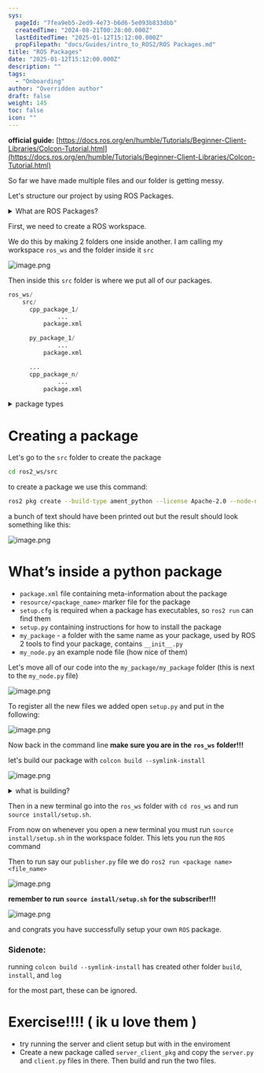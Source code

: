```yaml
---
sys:
  pageId: "7fea9eb5-2ed9-4e73-b6d6-5e093b833dbb"
  createdTime: "2024-08-21T00:28:00.000Z"
  lastEditedTime: "2025-01-12T15:12:00.000Z"
  propFilepath: "docs/Guides/intro_to_ROS2/ROS Packages.md"
title: "ROS Packages"
date: "2025-01-12T15:12:00.000Z"
description: ""
tags:
  - "Onboarding"
author: "Overridden author"
draft: false
weight: 145
toc: false
icon: ""
---
```


**official guide:** [https://docs.ros.org/en/humble/Tutorials/Beginner-Client-Libraries/Colcon-Tutorial.html](https://docs.ros.org/en/humble/Tutorials/Beginner-Client-Libraries/Colcon-Tutorial.html)

So far we have made multiple files and our folder is getting messy.

Let's structure our project by using ROS Packages.

<details>

<summary>What are ROS Packages?</summary>

ROS Packages are, as the name implies, packages of code that are highly sharable between ROS developers.

They consist of a folder, `package.xml` file, and source code

```python
      cpp_package_1/
		      ... imagine much code files here ..
          package.xml
```

</details>

First, we need to create a ROS workspace.

We do this by making 2 folders one inside another. I am calling my workspace `ros_ws` and the folder inside it `src`

![image.png](https://prod-files-secure.s3.us-west-2.amazonaws.com/d518164a-d88e-44d1-a4ee-3adb3bd8bce0/70706947-fd18-4537-a67b-e12946812d31/image.png?X-Amz-Algorithm=AWS4-HMAC-SHA256&X-Amz-Content-Sha256=UNSIGNED-PAYLOAD&X-Amz-Credential=ASIAZI2LB4662SWEYVRN%2F20250206%2Fus-west-2%2Fs3%2Faws4_request&X-Amz-Date=20250206T020836Z&X-Amz-Expires=3600&X-Amz-Security-Token=IQoJb3JpZ2luX2VjEDgaCXVzLXdlc3QtMiJGMEQCIGX6wm%2FQchH3HxURtr5NYbMRJRAjhJx7g4xb%2FvRGCD1tAiBoIyKjrcgS4q7bq66O50%2FGEoot5bDk4wr2LvlDObu4ACr%2FAwhREAAaDDYzNzQyMzE4MzgwNSIMqo%2BR%2FH2fIWIKcCnEKtwD20kvAUxmeEKloZnOuhz0svixdzGyUsHc6VVfToX1XLg0zxcFHWnW5odIYskn7AUOc1ZzVcPfgPahq%2F1IC8Ikb%2FKPMoYa3WbHuSlRjrmrBTyAju8gHWtZAt50mrgX19%2Fa%2FYjWnHpzAiL4GwORxibrLeEEdo4WjIX4eQhhTu%2FFEogHzoQyHuC92viQATnIgqvWB9ubO%2F%2FQwU6cfEqRtbqhhexc7JgG9USmDI6OT6GRSVntcDnANnGtWMTVk2TNKhBTq2dZQgh7OUY9f3W2T%2FUAnTgBYn5fL%2FIT6htKly%2Bum1uR00dh%2Bzpm%2F7IZPoKKET3aHdsU6ak4jWtiHYmwHuFHnIs1%2BG7Q1FkcaZaLmXOTJBcF17OCUQzaL5nGknAacriODpDDOt%2F1mT%2BDV6uQ6zxf%2Fi9Gi615W80HXEkuYFuwQFTlD%2FvNOD%2BbDhge5GO2l%2BoCX0uvWrwttL4J1zI5TSIYzUNMYUDf18hiH5Y9BbuH09cz3nc2%2FStnvhE%2B%2Fu6CamgThU%2FnKMlJxACo%2FA0cY7qGRvPrX8FrAGHJdK%2FrbFliFXP3AW4zsGie%2Btmo8Agv8P0Fl3WUqWgOkcvv17pSeI3tk6g%2B3cM0KnL86TBW%2FbQ1ybmkpEc78G2850IFXXww8OyPvQY6pgH36gTOYD5vLur9P%2BUvUapgv3e7Jhh4npAyjt%2FneiT0re08v3%2BwBY1NRnbT8cXh0MO5IRa2ETvkFAbgqkW7L%2B3zDjd4Yys2VFWwAHXJ%2F47OUajYEWHfnq5XRp7kgt62MY%2BW%2F7ZzNWsvo2VGg0Ba%2FVaTCLvPTuvqHq929n12KybjBL5iw71Hvp33I6VEttodVl2mw5ZvzgmW2Z6%2BXnRbT%2B5c5CE%2BhZWt&X-Amz-Signature=5295441977a5802bf9d6bff969336fae455045e458b77828aaa233cedf1aa488&X-Amz-SignedHeaders=host&x-id=GetObject)

Then inside this `src` folder is where we put all of our packages.

```python
ros_ws/
    src/
      cpp_package_1/
		      ...
          package.xml

      py_package_1/
		      ...
          package.xml

      ...
      cpp_package_n/
		      ...
          package.xml

```

<details>

<summary>package types</summary>

packages can be either `C++` or python.

the intern file structure is different for each but for this guide we will stick to creating python packages

</details>

# Creating a package

Let's go to the `src` folder to create the package

```bash
cd ros2_ws/src
```

to create a package we use this command:

```bash
ros2 pkg create --build-type ament_python --license Apache-2.0 --node-name my_node my_package
```

a bunch of text should have been printed out but the result should look something like this:

![image.png](https://prod-files-secure.s3.us-west-2.amazonaws.com/d518164a-d88e-44d1-a4ee-3adb3bd8bce0/e6cf1e3f-8512-4a3e-b131-079f800bf3e8/image.png?X-Amz-Algorithm=AWS4-HMAC-SHA256&X-Amz-Content-Sha256=UNSIGNED-PAYLOAD&X-Amz-Credential=ASIAZI2LB4662SWEYVRN%2F20250206%2Fus-west-2%2Fs3%2Faws4_request&X-Amz-Date=20250206T020836Z&X-Amz-Expires=3600&X-Amz-Security-Token=IQoJb3JpZ2luX2VjEDgaCXVzLXdlc3QtMiJGMEQCIGX6wm%2FQchH3HxURtr5NYbMRJRAjhJx7g4xb%2FvRGCD1tAiBoIyKjrcgS4q7bq66O50%2FGEoot5bDk4wr2LvlDObu4ACr%2FAwhREAAaDDYzNzQyMzE4MzgwNSIMqo%2BR%2FH2fIWIKcCnEKtwD20kvAUxmeEKloZnOuhz0svixdzGyUsHc6VVfToX1XLg0zxcFHWnW5odIYskn7AUOc1ZzVcPfgPahq%2F1IC8Ikb%2FKPMoYa3WbHuSlRjrmrBTyAju8gHWtZAt50mrgX19%2Fa%2FYjWnHpzAiL4GwORxibrLeEEdo4WjIX4eQhhTu%2FFEogHzoQyHuC92viQATnIgqvWB9ubO%2F%2FQwU6cfEqRtbqhhexc7JgG9USmDI6OT6GRSVntcDnANnGtWMTVk2TNKhBTq2dZQgh7OUY9f3W2T%2FUAnTgBYn5fL%2FIT6htKly%2Bum1uR00dh%2Bzpm%2F7IZPoKKET3aHdsU6ak4jWtiHYmwHuFHnIs1%2BG7Q1FkcaZaLmXOTJBcF17OCUQzaL5nGknAacriODpDDOt%2F1mT%2BDV6uQ6zxf%2Fi9Gi615W80HXEkuYFuwQFTlD%2FvNOD%2BbDhge5GO2l%2BoCX0uvWrwttL4J1zI5TSIYzUNMYUDf18hiH5Y9BbuH09cz3nc2%2FStnvhE%2B%2Fu6CamgThU%2FnKMlJxACo%2FA0cY7qGRvPrX8FrAGHJdK%2FrbFliFXP3AW4zsGie%2Btmo8Agv8P0Fl3WUqWgOkcvv17pSeI3tk6g%2B3cM0KnL86TBW%2FbQ1ybmkpEc78G2850IFXXww8OyPvQY6pgH36gTOYD5vLur9P%2BUvUapgv3e7Jhh4npAyjt%2FneiT0re08v3%2BwBY1NRnbT8cXh0MO5IRa2ETvkFAbgqkW7L%2B3zDjd4Yys2VFWwAHXJ%2F47OUajYEWHfnq5XRp7kgt62MY%2BW%2F7ZzNWsvo2VGg0Ba%2FVaTCLvPTuvqHq929n12KybjBL5iw71Hvp33I6VEttodVl2mw5ZvzgmW2Z6%2BXnRbT%2B5c5CE%2BhZWt&X-Amz-Signature=e052d46ebfe10030df55ce221817de5616bf25f1eac736060af00575f3899fde&X-Amz-SignedHeaders=host&x-id=GetObject)

# What’s inside a python package

- `package.xml` file containing meta-information about the package
- `resource/<package_name>` marker file for the package
- `setup.cfg` is required when a package has executables, so `ros2 run` can find them
- `setup.py` containing instructions for how to install the package
- `my_package` - a folder with the same name as your package, used by ROS 2 tools to find your package, contains `__init__.py`
- `my_node.py` an example node file (how nice of them)

Let's move all of our code into the `my_package/my_package` folder (this is next to the `my_node.py` file)

![image.png](https://prod-files-secure.s3.us-west-2.amazonaws.com/d518164a-d88e-44d1-a4ee-3adb3bd8bce0/9ce58f11-0da9-4d3e-b86d-506a9685d378/image.png?X-Amz-Algorithm=AWS4-HMAC-SHA256&X-Amz-Content-Sha256=UNSIGNED-PAYLOAD&X-Amz-Credential=ASIAZI2LB4662SWEYVRN%2F20250206%2Fus-west-2%2Fs3%2Faws4_request&X-Amz-Date=20250206T020836Z&X-Amz-Expires=3600&X-Amz-Security-Token=IQoJb3JpZ2luX2VjEDgaCXVzLXdlc3QtMiJGMEQCIGX6wm%2FQchH3HxURtr5NYbMRJRAjhJx7g4xb%2FvRGCD1tAiBoIyKjrcgS4q7bq66O50%2FGEoot5bDk4wr2LvlDObu4ACr%2FAwhREAAaDDYzNzQyMzE4MzgwNSIMqo%2BR%2FH2fIWIKcCnEKtwD20kvAUxmeEKloZnOuhz0svixdzGyUsHc6VVfToX1XLg0zxcFHWnW5odIYskn7AUOc1ZzVcPfgPahq%2F1IC8Ikb%2FKPMoYa3WbHuSlRjrmrBTyAju8gHWtZAt50mrgX19%2Fa%2FYjWnHpzAiL4GwORxibrLeEEdo4WjIX4eQhhTu%2FFEogHzoQyHuC92viQATnIgqvWB9ubO%2F%2FQwU6cfEqRtbqhhexc7JgG9USmDI6OT6GRSVntcDnANnGtWMTVk2TNKhBTq2dZQgh7OUY9f3W2T%2FUAnTgBYn5fL%2FIT6htKly%2Bum1uR00dh%2Bzpm%2F7IZPoKKET3aHdsU6ak4jWtiHYmwHuFHnIs1%2BG7Q1FkcaZaLmXOTJBcF17OCUQzaL5nGknAacriODpDDOt%2F1mT%2BDV6uQ6zxf%2Fi9Gi615W80HXEkuYFuwQFTlD%2FvNOD%2BbDhge5GO2l%2BoCX0uvWrwttL4J1zI5TSIYzUNMYUDf18hiH5Y9BbuH09cz3nc2%2FStnvhE%2B%2Fu6CamgThU%2FnKMlJxACo%2FA0cY7qGRvPrX8FrAGHJdK%2FrbFliFXP3AW4zsGie%2Btmo8Agv8P0Fl3WUqWgOkcvv17pSeI3tk6g%2B3cM0KnL86TBW%2FbQ1ybmkpEc78G2850IFXXww8OyPvQY6pgH36gTOYD5vLur9P%2BUvUapgv3e7Jhh4npAyjt%2FneiT0re08v3%2BwBY1NRnbT8cXh0MO5IRa2ETvkFAbgqkW7L%2B3zDjd4Yys2VFWwAHXJ%2F47OUajYEWHfnq5XRp7kgt62MY%2BW%2F7ZzNWsvo2VGg0Ba%2FVaTCLvPTuvqHq929n12KybjBL5iw71Hvp33I6VEttodVl2mw5ZvzgmW2Z6%2BXnRbT%2B5c5CE%2BhZWt&X-Amz-Signature=1d2c6eec3f15d7750f9739be9866d70b62d8997671c3651aa92c2aea0b0c7eb1&X-Amz-SignedHeaders=host&x-id=GetObject)

To register all the new files we added open `setup.py` and put in the following:

![image.png](https://prod-files-secure.s3.us-west-2.amazonaws.com/d518164a-d88e-44d1-a4ee-3adb3bd8bce0/1cd7c262-4cae-4496-9d75-c178537d24a2/image.png?X-Amz-Algorithm=AWS4-HMAC-SHA256&X-Amz-Content-Sha256=UNSIGNED-PAYLOAD&X-Amz-Credential=ASIAZI2LB4662SWEYVRN%2F20250206%2Fus-west-2%2Fs3%2Faws4_request&X-Amz-Date=20250206T020836Z&X-Amz-Expires=3600&X-Amz-Security-Token=IQoJb3JpZ2luX2VjEDgaCXVzLXdlc3QtMiJGMEQCIGX6wm%2FQchH3HxURtr5NYbMRJRAjhJx7g4xb%2FvRGCD1tAiBoIyKjrcgS4q7bq66O50%2FGEoot5bDk4wr2LvlDObu4ACr%2FAwhREAAaDDYzNzQyMzE4MzgwNSIMqo%2BR%2FH2fIWIKcCnEKtwD20kvAUxmeEKloZnOuhz0svixdzGyUsHc6VVfToX1XLg0zxcFHWnW5odIYskn7AUOc1ZzVcPfgPahq%2F1IC8Ikb%2FKPMoYa3WbHuSlRjrmrBTyAju8gHWtZAt50mrgX19%2Fa%2FYjWnHpzAiL4GwORxibrLeEEdo4WjIX4eQhhTu%2FFEogHzoQyHuC92viQATnIgqvWB9ubO%2F%2FQwU6cfEqRtbqhhexc7JgG9USmDI6OT6GRSVntcDnANnGtWMTVk2TNKhBTq2dZQgh7OUY9f3W2T%2FUAnTgBYn5fL%2FIT6htKly%2Bum1uR00dh%2Bzpm%2F7IZPoKKET3aHdsU6ak4jWtiHYmwHuFHnIs1%2BG7Q1FkcaZaLmXOTJBcF17OCUQzaL5nGknAacriODpDDOt%2F1mT%2BDV6uQ6zxf%2Fi9Gi615W80HXEkuYFuwQFTlD%2FvNOD%2BbDhge5GO2l%2BoCX0uvWrwttL4J1zI5TSIYzUNMYUDf18hiH5Y9BbuH09cz3nc2%2FStnvhE%2B%2Fu6CamgThU%2FnKMlJxACo%2FA0cY7qGRvPrX8FrAGHJdK%2FrbFliFXP3AW4zsGie%2Btmo8Agv8P0Fl3WUqWgOkcvv17pSeI3tk6g%2B3cM0KnL86TBW%2FbQ1ybmkpEc78G2850IFXXww8OyPvQY6pgH36gTOYD5vLur9P%2BUvUapgv3e7Jhh4npAyjt%2FneiT0re08v3%2BwBY1NRnbT8cXh0MO5IRa2ETvkFAbgqkW7L%2B3zDjd4Yys2VFWwAHXJ%2F47OUajYEWHfnq5XRp7kgt62MY%2BW%2F7ZzNWsvo2VGg0Ba%2FVaTCLvPTuvqHq929n12KybjBL5iw71Hvp33I6VEttodVl2mw5ZvzgmW2Z6%2BXnRbT%2B5c5CE%2BhZWt&X-Amz-Signature=81f3cd0700cbf9c5be274f25a192bbd137d96592d548cba888cf41289487f945&X-Amz-SignedHeaders=host&x-id=GetObject)

Now back in the command line **make sure you are in the** **`ros_ws`** **folder!!!**

let's build our package with `colcon build --symlink-install`

![image.png](https://prod-files-secure.s3.us-west-2.amazonaws.com/d518164a-d88e-44d1-a4ee-3adb3bd8bce0/2f2a0d27-b173-48fd-b189-5f5c0ce65619/image.png?X-Amz-Algorithm=AWS4-HMAC-SHA256&X-Amz-Content-Sha256=UNSIGNED-PAYLOAD&X-Amz-Credential=ASIAZI2LB4662SWEYVRN%2F20250206%2Fus-west-2%2Fs3%2Faws4_request&X-Amz-Date=20250206T020836Z&X-Amz-Expires=3600&X-Amz-Security-Token=IQoJb3JpZ2luX2VjEDgaCXVzLXdlc3QtMiJGMEQCIGX6wm%2FQchH3HxURtr5NYbMRJRAjhJx7g4xb%2FvRGCD1tAiBoIyKjrcgS4q7bq66O50%2FGEoot5bDk4wr2LvlDObu4ACr%2FAwhREAAaDDYzNzQyMzE4MzgwNSIMqo%2BR%2FH2fIWIKcCnEKtwD20kvAUxmeEKloZnOuhz0svixdzGyUsHc6VVfToX1XLg0zxcFHWnW5odIYskn7AUOc1ZzVcPfgPahq%2F1IC8Ikb%2FKPMoYa3WbHuSlRjrmrBTyAju8gHWtZAt50mrgX19%2Fa%2FYjWnHpzAiL4GwORxibrLeEEdo4WjIX4eQhhTu%2FFEogHzoQyHuC92viQATnIgqvWB9ubO%2F%2FQwU6cfEqRtbqhhexc7JgG9USmDI6OT6GRSVntcDnANnGtWMTVk2TNKhBTq2dZQgh7OUY9f3W2T%2FUAnTgBYn5fL%2FIT6htKly%2Bum1uR00dh%2Bzpm%2F7IZPoKKET3aHdsU6ak4jWtiHYmwHuFHnIs1%2BG7Q1FkcaZaLmXOTJBcF17OCUQzaL5nGknAacriODpDDOt%2F1mT%2BDV6uQ6zxf%2Fi9Gi615W80HXEkuYFuwQFTlD%2FvNOD%2BbDhge5GO2l%2BoCX0uvWrwttL4J1zI5TSIYzUNMYUDf18hiH5Y9BbuH09cz3nc2%2FStnvhE%2B%2Fu6CamgThU%2FnKMlJxACo%2FA0cY7qGRvPrX8FrAGHJdK%2FrbFliFXP3AW4zsGie%2Btmo8Agv8P0Fl3WUqWgOkcvv17pSeI3tk6g%2B3cM0KnL86TBW%2FbQ1ybmkpEc78G2850IFXXww8OyPvQY6pgH36gTOYD5vLur9P%2BUvUapgv3e7Jhh4npAyjt%2FneiT0re08v3%2BwBY1NRnbT8cXh0MO5IRa2ETvkFAbgqkW7L%2B3zDjd4Yys2VFWwAHXJ%2F47OUajYEWHfnq5XRp7kgt62MY%2BW%2F7ZzNWsvo2VGg0Ba%2FVaTCLvPTuvqHq929n12KybjBL5iw71Hvp33I6VEttodVl2mw5ZvzgmW2Z6%2BXnRbT%2B5c5CE%2BhZWt&X-Amz-Signature=de7eb274d12bb3832be23705ba9f92ad8c174460a0c230bfdf4a1ce6282b1141&X-Amz-SignedHeaders=host&x-id=GetObject)

<details>

<summary>what is building?</summary>

if you are a CS major at Rose-Hulman you will learn the answer to this in CSSE132

but TLDR; is it combines all the code files into one program that can be run easily 

</details>

Then in a new terminal go into the `ros_ws` folder with `cd ros_ws` and run `source install/setup.sh`. 

From now on whenever you open a new terminal you must run `source install/setup.sh` in the workspace folder. This lets you run the `ROS` command

Then to run say our `publisher.py` file we do `ros2 run <package name> <file_name>`

![image.png](https://prod-files-secure.s3.us-west-2.amazonaws.com/d518164a-d88e-44d1-a4ee-3adb3bd8bce0/4f4b1219-3a44-4632-aa0a-ce3471699f59/image.png?X-Amz-Algorithm=AWS4-HMAC-SHA256&X-Amz-Content-Sha256=UNSIGNED-PAYLOAD&X-Amz-Credential=ASIAZI2LB4662SWEYVRN%2F20250206%2Fus-west-2%2Fs3%2Faws4_request&X-Amz-Date=20250206T020836Z&X-Amz-Expires=3600&X-Amz-Security-Token=IQoJb3JpZ2luX2VjEDgaCXVzLXdlc3QtMiJGMEQCIGX6wm%2FQchH3HxURtr5NYbMRJRAjhJx7g4xb%2FvRGCD1tAiBoIyKjrcgS4q7bq66O50%2FGEoot5bDk4wr2LvlDObu4ACr%2FAwhREAAaDDYzNzQyMzE4MzgwNSIMqo%2BR%2FH2fIWIKcCnEKtwD20kvAUxmeEKloZnOuhz0svixdzGyUsHc6VVfToX1XLg0zxcFHWnW5odIYskn7AUOc1ZzVcPfgPahq%2F1IC8Ikb%2FKPMoYa3WbHuSlRjrmrBTyAju8gHWtZAt50mrgX19%2Fa%2FYjWnHpzAiL4GwORxibrLeEEdo4WjIX4eQhhTu%2FFEogHzoQyHuC92viQATnIgqvWB9ubO%2F%2FQwU6cfEqRtbqhhexc7JgG9USmDI6OT6GRSVntcDnANnGtWMTVk2TNKhBTq2dZQgh7OUY9f3W2T%2FUAnTgBYn5fL%2FIT6htKly%2Bum1uR00dh%2Bzpm%2F7IZPoKKET3aHdsU6ak4jWtiHYmwHuFHnIs1%2BG7Q1FkcaZaLmXOTJBcF17OCUQzaL5nGknAacriODpDDOt%2F1mT%2BDV6uQ6zxf%2Fi9Gi615W80HXEkuYFuwQFTlD%2FvNOD%2BbDhge5GO2l%2BoCX0uvWrwttL4J1zI5TSIYzUNMYUDf18hiH5Y9BbuH09cz3nc2%2FStnvhE%2B%2Fu6CamgThU%2FnKMlJxACo%2FA0cY7qGRvPrX8FrAGHJdK%2FrbFliFXP3AW4zsGie%2Btmo8Agv8P0Fl3WUqWgOkcvv17pSeI3tk6g%2B3cM0KnL86TBW%2FbQ1ybmkpEc78G2850IFXXww8OyPvQY6pgH36gTOYD5vLur9P%2BUvUapgv3e7Jhh4npAyjt%2FneiT0re08v3%2BwBY1NRnbT8cXh0MO5IRa2ETvkFAbgqkW7L%2B3zDjd4Yys2VFWwAHXJ%2F47OUajYEWHfnq5XRp7kgt62MY%2BW%2F7ZzNWsvo2VGg0Ba%2FVaTCLvPTuvqHq929n12KybjBL5iw71Hvp33I6VEttodVl2mw5ZvzgmW2Z6%2BXnRbT%2B5c5CE%2BhZWt&X-Amz-Signature=301c90711d006a83080ce13665688663eb9031874ebe8c01e1304e9becf347c8&X-Amz-SignedHeaders=host&x-id=GetObject)

**remember to run** **`source install/setup.sh`** **for the subscriber!!!**

![image.png](https://prod-files-secure.s3.us-west-2.amazonaws.com/d518164a-d88e-44d1-a4ee-3adb3bd8bce0/02121119-dad4-49ec-8356-c956108b4243/image.png?X-Amz-Algorithm=AWS4-HMAC-SHA256&X-Amz-Content-Sha256=UNSIGNED-PAYLOAD&X-Amz-Credential=ASIAZI2LB4662SWEYVRN%2F20250206%2Fus-west-2%2Fs3%2Faws4_request&X-Amz-Date=20250206T020836Z&X-Amz-Expires=3600&X-Amz-Security-Token=IQoJb3JpZ2luX2VjEDgaCXVzLXdlc3QtMiJGMEQCIGX6wm%2FQchH3HxURtr5NYbMRJRAjhJx7g4xb%2FvRGCD1tAiBoIyKjrcgS4q7bq66O50%2FGEoot5bDk4wr2LvlDObu4ACr%2FAwhREAAaDDYzNzQyMzE4MzgwNSIMqo%2BR%2FH2fIWIKcCnEKtwD20kvAUxmeEKloZnOuhz0svixdzGyUsHc6VVfToX1XLg0zxcFHWnW5odIYskn7AUOc1ZzVcPfgPahq%2F1IC8Ikb%2FKPMoYa3WbHuSlRjrmrBTyAju8gHWtZAt50mrgX19%2Fa%2FYjWnHpzAiL4GwORxibrLeEEdo4WjIX4eQhhTu%2FFEogHzoQyHuC92viQATnIgqvWB9ubO%2F%2FQwU6cfEqRtbqhhexc7JgG9USmDI6OT6GRSVntcDnANnGtWMTVk2TNKhBTq2dZQgh7OUY9f3W2T%2FUAnTgBYn5fL%2FIT6htKly%2Bum1uR00dh%2Bzpm%2F7IZPoKKET3aHdsU6ak4jWtiHYmwHuFHnIs1%2BG7Q1FkcaZaLmXOTJBcF17OCUQzaL5nGknAacriODpDDOt%2F1mT%2BDV6uQ6zxf%2Fi9Gi615W80HXEkuYFuwQFTlD%2FvNOD%2BbDhge5GO2l%2BoCX0uvWrwttL4J1zI5TSIYzUNMYUDf18hiH5Y9BbuH09cz3nc2%2FStnvhE%2B%2Fu6CamgThU%2FnKMlJxACo%2FA0cY7qGRvPrX8FrAGHJdK%2FrbFliFXP3AW4zsGie%2Btmo8Agv8P0Fl3WUqWgOkcvv17pSeI3tk6g%2B3cM0KnL86TBW%2FbQ1ybmkpEc78G2850IFXXww8OyPvQY6pgH36gTOYD5vLur9P%2BUvUapgv3e7Jhh4npAyjt%2FneiT0re08v3%2BwBY1NRnbT8cXh0MO5IRa2ETvkFAbgqkW7L%2B3zDjd4Yys2VFWwAHXJ%2F47OUajYEWHfnq5XRp7kgt62MY%2BW%2F7ZzNWsvo2VGg0Ba%2FVaTCLvPTuvqHq929n12KybjBL5iw71Hvp33I6VEttodVl2mw5ZvzgmW2Z6%2BXnRbT%2B5c5CE%2BhZWt&X-Amz-Signature=5512585ae5897be0d2b60b5d0c894e4376dd4bf87d612b67f9c92f15052f11b6&X-Amz-SignedHeaders=host&x-id=GetObject)

and congrats you have successfully setup your own `ROS` package.

### Sidenote:

running `colcon build --symlink-install` has created other folder `build`, `install`, and `log`

for the most part, these can be ignored.

# Exercise!!!! ( ik u love them )

- try running the server and client setup but with in the enviroment
- Create a new package called `server_client_pkg` and copy the `server.py` and `client.py` files in there. Then build and run the two files.
